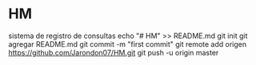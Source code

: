 # HM
sistema de registro de consultas
echo "# HM" >> README.md 
git init 
git agregar README.md 
git commit -m "first commit" 
git remote add origen https://github.com/Jarondon07/HM.git
 git push -u origin master
